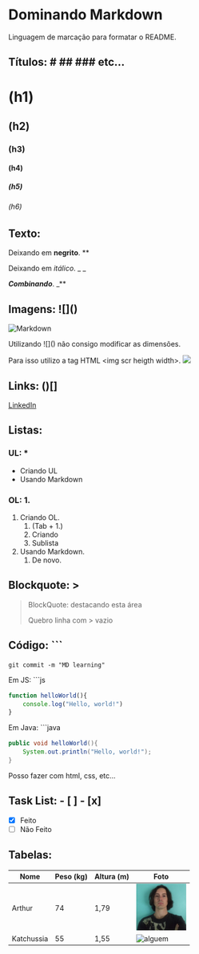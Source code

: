 # Dominando Markdown
Linguagem de marcação para formatar o README.
## Títulos: \# \## \### etc...
# (h1)
## (h2) 
### (h3)
#### (h4)
##### (h5)
###### (h6)
## Texto:
Deixando em **negrito**. \**

Deixando em _itálico_. \_ _

_**Combinando**_. \_**
## Imagens: \!\[]()
![Markdown](https://upload.wikimedia.org/wikipedia/commons/thumb/4/48/Markdown-mark.svg/175px-Markdown-mark.svg.png)

Utilizando \!\[]() não consigo modificar as dimensões.

Para isso utilizo a tag HTML \<img scr heigth width>.
<img src="https://upload.wikimedia.org/wikipedia/commons/thumb/4/48/Markdown-mark.svg/175px-Markdown-mark.svg.png" width="100px" heigth="75px">

## Links: \()[]
[LinkedIn](https://www.linkedin.com/in/arthur-exner-63a4431ba/)

## Listas:
### UL: \*
* Criando UL
* Usando Markdown
### OL: 1.
1. Criando OL.
    1. (Tab + 1.)
    2. Criando
    3. Sublista
2. Usando Markdown.
    1. De novo.

## Blockquote: \>
>BlockQuote: destacando esta área
>
>Quebro linha com \> vazio

## Código: \```

```
git commit -m "MD learning"
```
Em JS: \`\`\`js
```js
function helloWorld(){
    console.log("Hello, world!")
}
```
Em Java: \`\`\`java
```java
public void helloWorld(){
    System.out.println("Hello, world!");
}
```
Posso fazer com html, css, etc...

## Task List: \- [ ] \- [x]
- [x] Feito
- [ ] Não Feito

## Tabelas: 
Nome | Peso (kg) | Altura (m) | Foto
-----|-----------|------------|-----
Arthur| 74 | 1,79 | <img src="img/newMe.jpg" width="100" title="eu">
Katchussia| 55 | 1,55|<img src="https://uxwing.com/wp-content/themes/uxwing/download/peoples-avatars/female-face-icon.svg" width="100" title="alguem">
  











